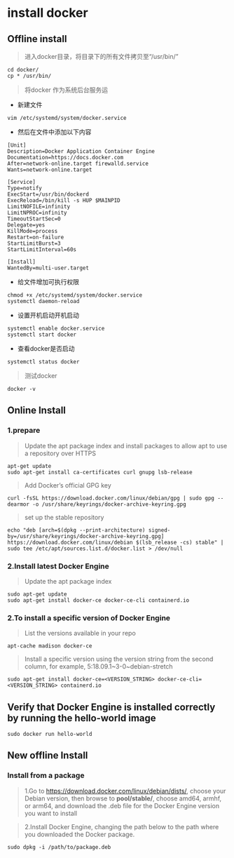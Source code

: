 # install docker 
## **Offline install**
> 进入docker目录，将目录下的所有文件拷贝至“/usr/bin/”
```
cd docker/
cp * /usr/bin/
```

> 将docker 作为系统后台服务运
- 新建文件
```
vim /etc/systemd/system/docker.service
```
- 然后在文件中添加以下内容
```
[Unit]
Description=Docker Application Container Engine
Documentation=https://docs.docker.com
After=network-online.target firewalld.service
Wants=network-online.target

[Service]
Type=notify
ExecStart=/usr/bin/dockerd
ExecReload=/bin/kill -s HUP $MAINPID
LimitNOFILE=infinity
LimitNPROC=infinity
TimeoutStartSec=0
Delegate=yes
KillMode=process
Restart=on-failure
StartLimitBurst=3
StartLimitInterval=60s

[Install]
WantedBy=multi-user.target
```

- 给文件增加可执行权限
```
chmod +x /etc/systemd/system/docker.service
systemctl daemon-reload 
```

- 设置开机启动开机启动
```
systemctl enable docker.service
systemctl start docker
```

- 查看docker是否启动
```
systemctl status docker
```


> 测试docker
```
docker -v
```
## **Online Install**
### **1.prepare**
> Update the apt package index and install packages to allow apt to use a repository over HTTPS
```
apt-get update
sudo apt-get install ca-certificates curl gnupg lsb-release
```

> Add Docker’s official GPG key
```
curl -fsSL https://download.docker.com/linux/debian/gpg | sudo gpg --dearmor -o /usr/share/keyrings/docker-archive-keyring.gpg
```


> set up the stable repository
```
echo "deb [arch=$(dpkg --print-architecture) signed-by=/usr/share/keyrings/docker-archive-keyring.gpg] https://download.docker.com/linux/debian $(lsb_release -cs) stable" | sudo tee /etc/apt/sources.list.d/docker.list > /dev/null
```
### **2.Install latest Docker Engine**
> Update the apt package index
```
sudo apt-get update
sudo apt-get install docker-ce docker-ce-cli containerd.io
```
### **2.To install a specific version of Docker Engine**
> List the versions available in your repo
```
apt-cache madison docker-ce
```
> Install a specific version using the version string from the second column, for example, 5:18.09.1~3-0~debian-stretch
```
sudo apt-get install docker-ce=<VERSION_STRING> docker-ce-cli=<VERSION_STRING> containerd.io
```

## **Verify that Docker Engine is installed correctly by running the hello-world image**
```
sudo docker run hello-world
```

## **New offline Install**
### **Install from a package**
> 1.Go to https://download.docker.com/linux/debian/dists/, choose your Debian version, then browse to **pool/stable/**, choose amd64, armhf, or arm64, and download the .deb file for the Docker Engine version you want to install

> 2.Install Docker Engine, changing the path below to the path where you downloaded the Docker package.
```
sudo dpkg -i /path/to/package.deb
```